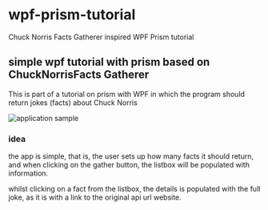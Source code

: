 # wpf-prism-tutorial
Chuck Norris Facts Gatherer inspired WPF Prism tutorial


## simple wpf tutorial with prism based on ChuckNorrisFacts Gatherer
This is part of a tutorial on prism with WPF in which the program should return jokes (facts) about Chuck Norris

![application sample](https://i.imgur.com/fE8Ym5l.png)

### idea
the app is simple, that is, the user sets up how many facts it should return, and when clicking on the gather button, the listbox will be populated with information.


whilst clicking on a fact from the listbox, the details is populated with the full joke, as it is with a link to the original api url website.

